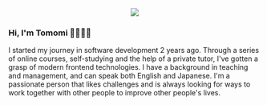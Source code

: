 
<div id="header" align="center">
  <img src="https://media.giphy.com/media/TdjQAgDIkRsYm1HUbt/giphy.gif"/>
</div>

### Hi, I'm Tomomi 👋👩🏻‍💻

I started my journey in software development 2 years ago. Through a series of online courses, self-studying and the help of a private tutor, I've gotten a grasp of modern frontend technologies. I have a background in teaching and management, and can speak both English and Japanese. I'm a passionate person that likes challenges and is always looking for ways to work together with other people to improve other people's lives.

<!--
**TomomiKimura/TomomiKimura** is a ✨ _special_ ✨ repository because its `README.md` (this file) appears on your GitHub profile.

Here are some ideas to get you started:

- 🔭 I’m currently working on ...
- 🌱 I’m currently learning ...
- 👯 I’m looking to collaborate on ...
- 🤔 I’m looking for help with ...
- 💬 Ask me about ...
- 📫 How to reach me: ...
- 😄 Pronouns: ...
- ⚡ Fun fact: ...
-->
